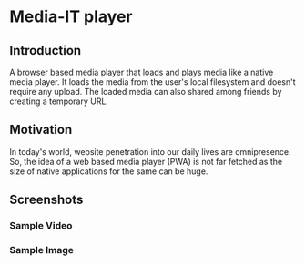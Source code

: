 # Media-IT player

## Introduction

A browser based media player that loads and plays media like a native media player. It loads the media from the user's local filesystem and doesn't require any upload. The loaded media can also shared among friends by creating a temporary URL.

## Motivation 

In today's world, website penetration into our daily lives are omnipresence. So, the idea of a web based media player (PWA) is not far fetched as the size of native applications for the same can be huge.

## Screenshots

### Sample Video


### Sample Image